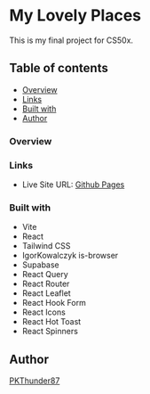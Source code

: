 # My Lovely Places

This is my final project for CS50x.

## Table of contents

- [Overview](#overview)
- [Links](#links)
- [Built with](#built-with)
- [Author](#author)

### Overview

### Links

- Live Site URL: [Github Pages](ADD_LINK)

### Built with

- Vite
- React
- Tailwind CSS
- IgorKowalczyk is-browser
- Supabase
- React Query
- React Router
- React Leaflet
- React Hook Form
- React Icons
- React Hot Toast
- React Spinners

## Author

[PKThunder87](https://github.com/pkthunder87)
